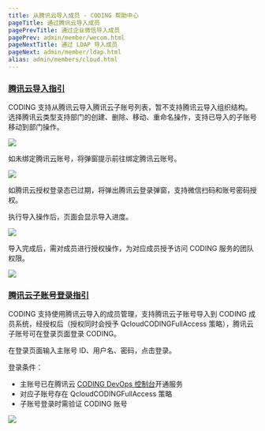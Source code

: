 ```yaml
---
title: 从腾讯云导入成员 - CODING 帮助中心
pageTitle: 通过腾讯云导入成员
pagePrevTitle: 通过企业微信导入成员
pagePrev: admin/member/wecom.html
pageNextTitle: 通过 LDAP 导入成员
pageNext: admin/member/ldap.html
alias: admin/members/cloud.html
---
```


### [腾讯云导入指引](#introduction)

CODING 支持从腾讯云导入腾讯云子账号列表，暂不支持腾讯云导入组织结构。选择腾讯云类型支持部门的创建、删除、移动、重命名操作，支持已导入的子账号移动到部门操作。

![](https://help-assets.codehub.cn/enterprise/20220412144000.png)

如未绑定腾讯云账号，将弹窗提示前往绑定腾讯云账号。

![](https://help-assets.codehub.cn/enterprise/20220412144129.png)

如腾讯云授权登录态已过期，将弹出腾讯云登录弹窗，支持微信扫码和账号密码授权。

执行导入操作后，页面会显示导入进度。

![](https://help-assets.codehub.cn/enterprise/20201117165841.png)

导入完成后，需对成员进行授权操作，为对应成员授予访问 CODING 服务的团队权限。

![](https://help-assets.codehub.cn/enterprise/20210507165129.png)

### [腾讯云子账号登录指引](#login)

CODING 支持使用腾讯云导入的成员管理，支持腾讯云子账号导入到 CODING 成员系统，经授权后（授权同时会授予 QcloudCODINGFullAccess 策略），腾讯云子账号可在登录页面登录 CODING。

在登录页面输入主账号 ID、用户名、密码，点击登录。

登录条件：

-   主账号已在腾讯云 [CODING DevOps 控制台](https://console.cloud.tencent.com/coding)开通服务
-   对应子账号存在 QcloudCODINGFullAccess 策略 
-   子账号登录时需验证 CODING 账号

![](https://help-assets.codehub.cn/enterprise/20210410095036.png)

